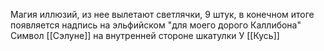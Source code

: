 Магия иллюзий, из нее вылетают светлячки, 9 штук, в конечном итоге появляется надпись на эльфийском "для моего дорого Каллибона"
Символ [[Сэлуне]] на внутренней стороне шкатулки
У [[Кусь]]